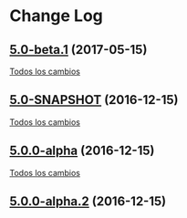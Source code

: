 # Change Log

## [5.0-beta.1](https://github.com/SemanticWebBuilder/SWBBase/tree/5.0-beta.1) (2017-05-15)
[Todos los cambios](https://github.com/SemanticWebBuilder/SWBBase/compare/5.0-SNAPSHOT...5.0-beta.1)

## [5.0-SNAPSHOT](https://github.com/SemanticWebBuilder/SWBBase/tree/5.0-SNAPSHOT) (2016-12-15)
[Todos los cambios](https://github.com/SemanticWebBuilder/SWBBase/compare/5.0.0-alpha...5.0-SNAPSHOT)

## [5.0.0-alpha](https://github.com/SemanticWebBuilder/SWBBase/tree/5.0.0-alpha) (2016-12-15)
[Todos los cambios](https://github.com/SemanticWebBuilder/SWBBase/compare/5.0.0-alpha.2...5.0.0-alpha)

## [5.0.0-alpha.2](https://github.com/SemanticWebBuilder/SWBBase/tree/5.0.0-alpha.2) (2016-12-15)
